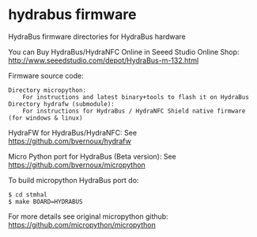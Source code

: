 hydrabus firmware
========

HydraBus firmware directories for HydraBus hardware

You can Buy HydraBus/HydraNFC Online in Seeed Studio Online Shop:
http://www.seeedstudio.com/depot/HydraBus-m-132.html

Firmware source code:

    Directory micropython:
        For instructions and latest binary+tools to flash it on HydraBus
    Directory hydrafw (submodule):
        For instructions for HydraBus / HydraNFC Shield native firmware (for windows & linux)

HydraFW for HydraBus/HydraNFC:
See https://github.com/bvernoux/hydrafw

Micro Python port for HydraBus (Beta version):
See https://github.com/bvernoux/micropython

To build micropython HydraBus port do:

    $ cd stmhal
    $ make BOARD=HYDRABUS

For more details see original micropython github: https://github.com/micropython/micropython

